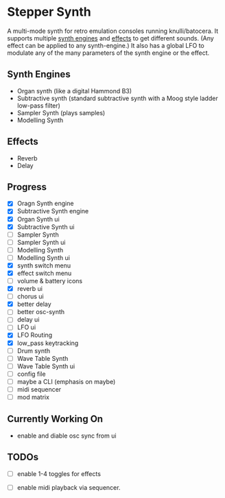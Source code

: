 # Stepper Synth

A multi-mode synth for retro emulation consoles running knulli/batocera. It supports multiple [synth engines](#synth-engines) and [effects](#effects) to get different sounds. (Any effect can be applied to any synth-engine.) It also has a global LFO to modulate any of the many parameters of the synth engine or the effect.

## Synth Engines

- Organ synth (like a digital Hammond B3)
- Subtractive synth (standard subtractive synth with a Moog style ladder low-pass filter)
- Sampler Synth (plays samples)
- Modelling Synth

## Effects

- Reverb
- Delay

## Progress

- [x] Oragn Synth engine
- [x] Subtractive Synth engine
- [x] Organ Synth ui
- [x] Subtractive Synth ui
- [ ] Sampler Synth
- [ ] Sampler Synth ui
- [ ] Modelling Synth
- [ ] Modelling Synth ui
- [x] synth switch menu
- [x] effect switch menu
- [ ] volume & battery icons
- [x] reverb ui
- [ ] chorus ui
- [x] better delay
- [ ] better osc-synth
- [ ] delay ui
- [ ] LFO ui
- [x] LFO Routing
- [x] low_pass keytracking
- [ ] Drum synth
- [ ] Wave Table Synth
- [ ] Wave Table Synth ui
- [ ] config file
- [ ] maybe a CLI (emphasis on maybe)
- [ ] midi sequencer
- [ ] mod matrix

## Currently Working On

- enable and diable osc sync from ui

## TODOs

- [ ] enable 1-4 toggles for effects
- [ ] enable midi playback via sequencer.

